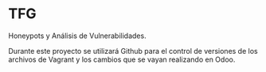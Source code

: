 # TFG
Honeypots y Análisis de Vulnerabilidades.

Durante este proyecto se utilizará  Github para el control de versiones de los archivos de Vagrant y los cambios que se vayan realizando en Odoo.

